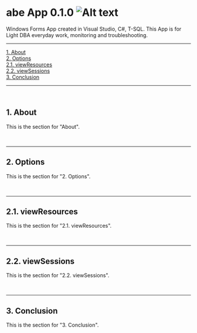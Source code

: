 # abe App 0.1.0  ![Alt text](https://github.com/abeamar/abeApp/blob/main/logo.png)
Windows Forms App created in Visual Studio, C#, T-SQL. This App is for Light DBA everyday work, monitoring and troubleshooting.
<hr>
 <p dir="auto">
        <a href="#about">1. About</a><br>
        <a href="#options">2. Options</a><br>
        <a href="#resources"> 2.1. viewResources</a><br>
        <a href="#sessions"> 2.2. viewSessions</a><br>
        <a href="#conclusion">3. Conclusion</a><br>
    </p>
    <hr>
    <br>
     <section id="about">
        <h2>1. About</h2>
        <p>This is the section for "About".</p>
    </section>
        <br>
            <hr>
    <section id="options">
        <h2>2. Options</h2>
        <p>This is the section for "2. Options".</p>
    </section>
        <br>
            <hr>
    <section id="resources">
        <h2>2.1. viewResources</h2>
        <p>This is the section for "2.1. viewResources".</p>
    </section>
        <br>
            <hr>
    <section id="sessions">
        <h2>2.2. viewSessions</h2>
        <p>This is the section for "2.2. viewSessions".</p>
    </section>
            <br>
            <hr>
    <section id="conclusion">
        <h2>3. Conclusion</h2>
        <p>This is the section for "3. Conclusion".</p>
    </section>
        <br>

